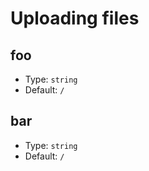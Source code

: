# Uploading files

## foo

- Type: `string`
- Default: `/`

## bar

- Type: `string`
- Default: `/`
